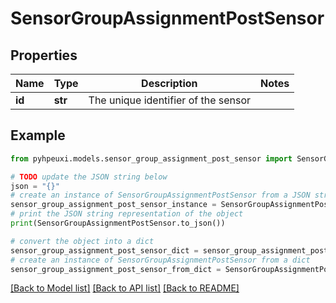 # SensorGroupAssignmentPostSensor


## Properties

Name | Type | Description | Notes
------------ | ------------- | ------------- | -------------
**id** | **str** | The unique identifier of the sensor | 

## Example

```python
from pyhpeuxi.models.sensor_group_assignment_post_sensor import SensorGroupAssignmentPostSensor

# TODO update the JSON string below
json = "{}"
# create an instance of SensorGroupAssignmentPostSensor from a JSON string
sensor_group_assignment_post_sensor_instance = SensorGroupAssignmentPostSensor.from_json(json)
# print the JSON string representation of the object
print(SensorGroupAssignmentPostSensor.to_json())

# convert the object into a dict
sensor_group_assignment_post_sensor_dict = sensor_group_assignment_post_sensor_instance.to_dict()
# create an instance of SensorGroupAssignmentPostSensor from a dict
sensor_group_assignment_post_sensor_from_dict = SensorGroupAssignmentPostSensor.from_dict(sensor_group_assignment_post_sensor_dict)
```
[[Back to Model list]](../README.md#documentation-for-models) [[Back to API list]](../README.md#documentation-for-api-endpoints) [[Back to README]](../README.md)


